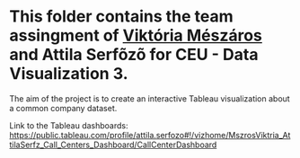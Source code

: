 ﻿# This folder contains the team assingment of [Viktória Mészáros](https://github.com/Viki-Meszaros) and Attila Serfõzõ for CEU - Data Visualization 3.

The aim of the project is to create an interactive Tableau visualization about a common company dataset.

Link to the Tableau dashboards:
https://public.tableau.com/profile/attila.serfozo#!/vizhome/MszrosViktria_AttilaSerfz_Call_Centers_Dashboard/CallCenterDashboard